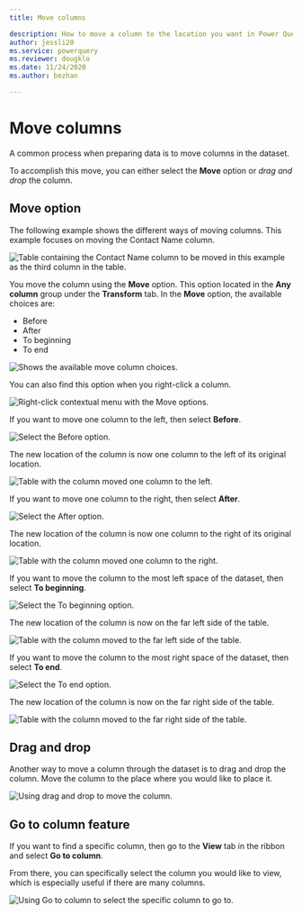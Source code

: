 ```yaml
---
title: Move columns

description: How to move a column to the location you want in Power Query.
author: jessli20
ms.service: powerquery
ms.reviewer: dougklo
ms.date: 11/24/2020
ms.author: bezhan

---
```


# Move columns

A common process when preparing data is to move columns in the dataset. 

To accomplish this move, you can either select the **Move** option or *drag and drop* the column.



## Move option


The following example shows the different ways of moving columns. This example focuses on moving the Contact Name column.

![Table containing the Contact Name column to be moved in this example as the third column in the table.](images/move-column-before.png)

You move the column using the **Move** option. This option located in the **Any column** group under the **Transform** tab. In the **Move** option, the available choices are:

* Before
* After
* To beginning 
* To end

![Shows the available move column choices.](images/move-column-move-options.png)

You can also find this option when you right-click a column.

![Right-click contextual menu with the Move options.](images/move-column-move-options-right-click.png)

If you want to move one column to the left, then select **Before**.

![Select the Before option.](images/move-column-move-before.png)

The new location of the column is now one column to the left of its original location.

![Table with the column moved one column to the left.](images/move-column-move-before-done.png)


If you want to move one column to the right, then select **After**.

![Select the After option.](images/move-column-move-after.png)

The new location of the column is now one column to the right of its original location.

![Table with the column moved one column to the right.](images/move-column-move-after-done.png)

If you want to move the column to the most left space of the dataset, then select **To beginning**.

![Select the To beginning option.](images/move-column-move-to-beginning.png)

The new location of the column is now on the far left side of the table.

![Table with the column moved to the far left side of the table.](images/move-column-move-to-beginning-done.png)

If you want to move the column to the most right space of the dataset, then select **To end**.

![Select the To end option.](images/move-column-move-to-end.png)

The new location of the column is now on the far right side of the table.

![Table with the column moved to the far right side of the table.](images/move-column-move-to-end-done.png)

## Drag and drop

Another way to move a column through the dataset is to drag and drop the column.
Move the column to the place where you would like to place it.

![Using drag and drop to move the column.](images/move-column-drag-and-drop.png)

## Go to column feature

If you want to find a specific column, then go to the **View** tab in the ribbon and select **Go to column**.

From there, you can specifically select the column you would like to view, which is especially useful if there are many columns.

![Using Go to column to select the specific column to go to.](images/move-column-go-to-column.png)

